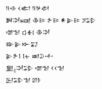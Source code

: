 <div class='block'>
<div class='line'>𒀀𒈾 𒌋𒅗 𒀀𒃻𒀠</div>
<div class='line'>𒀉𒋫𒍢 𒆠𒄿 𒉿𒄿 𒀭𒉌𒄿 𒋡𒁉</div>
<div class='line'>𒌝𒈠 𒌓𒈬 𒆠𒋫</div>
<div class='line'>𒅔𒉌𒁍𒍑</div>
<div class='line'>𒉌𒉿𒋙 𒋙𒉡 𒀜𒊒𒋾</div>
<div class='line'>𒅅𒋫𒁉 𒌝𒈠 𒌋𒌋𒈠</div>
<div class='line'>𒌨𒁉𒈠 𒇻𒊩</div>
</div>